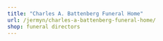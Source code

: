 ```yaml
---
title: "Charles A. Battenberg Funeral Home"
url: /jermyn/charles-a-battenberg-funeral-home/
shop: funeral directors
---
```

